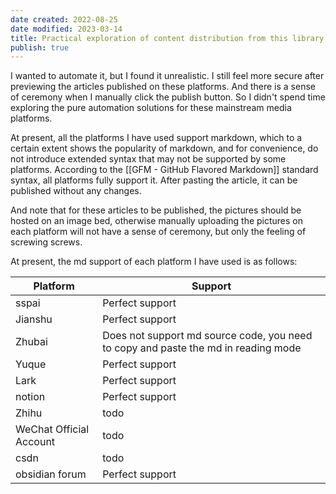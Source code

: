 ```yaml
---
date created: 2022-08-25
date modified: 2023-03-14
title: Practical exploration of content distribution from this library to mainstream media platforms
publish: true
---
```

I wanted to automate it, but I found it unrealistic. I still feel more secure after previewing the articles published on these platforms. And there is a sense of ceremony when I manually click the publish button. So I didn't spend time exploring the pure automation solutions for these mainstream media platforms.

At present, all the platforms I have used support markdown, which to a certain extent shows the popularity of markdown, and for convenience, do not introduce extended syntax that may not be supported by some platforms. According to the [[GFM - GitHub Flavored Markdown]] standard syntax, all platforms fully support it. After pasting the article, it can be published without any changes.

And note that for these articles to be published, the pictures should be hosted on an image bed, otherwise manually uploading the pictures on each platform will not have a sense of ceremony, but only the feeling of screwing screws.

At present, the md support of each platform I have used is as follows:

| Platform | Support |
| ------------ | ---------------------------------------- |
| sspai | Perfect support |
| Jianshu | Perfect support |
| Zhubai | Does not support md source code, you need to copy and paste the md in reading mode |
| Yuque | Perfect support |
| Lark | Perfect support |
| notion | Perfect support |
| Zhihu | todo |
| WeChat Official Account | todo |
| csdn | todo |
| obsidian forum | Perfect support | 